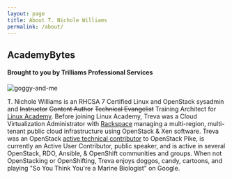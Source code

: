 ```yaml
---
layout: page
title: About T. Nichole Williams
permalink: /about/
---
```


## AcademyBytes
#### Brought to you by Trilliams Professional Services

![goggy-and-me](https://i.imgur.com/1jX0JFm.png)

T. Nichole Williams is an RHCSA 7 Certified Linux and OpenStack sysadmin and ~~Instructor~~ ~~Content Author~~ ~~Technical Evangelist~~ Training Architect for [Linux Academy][la]. Before joining Linux Academy, Treva was a Cloud Virtualization Administrator with [Rackspace][rax] managing a multi-region, multi-tenant public cloud infrastructure using OpenStack & Xen software. Treva was an OpenStack [active technical contributor][profile] to OpenStack Pike, is currently an Active User Contributor, public speaker, and is active in several OpenStack, RDO, Ansible, & OpenShift communities and groups. When not OpenStacking or OpenShifting, Treva enjoys doggos, candy, cartoons, and playing "So You Think You're a Marine Biologist" on Google.

[profile]: https://www.openstack.org/community/members/profile/59069/treva-williams
[la]: https://linuxacademy.com
[rax]: https://rackspace.com
